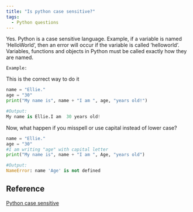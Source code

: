 ```yaml
---
title: "Is python case sensitive?"
tags:
  - Python questions
---
```


Yes. Python is a case sensitive language. Example, if a variable is named ‘HelloWorld‘, then an error will occur if the variable is called ‘helloworld‘. Variables, functions and objects in Python must be called exactly how they are named.

`Example:`

This is the correct way to do it

```python
name = "Ellie."
age = "30"
print("My name is", name + "I am ", age, "years old!")

#Output:
My name is Ellie.I am  30 years old!
```

Now, what happen if you misspell or use capital instead of lower case?

```python
name = "Ellie."
age = "30"
#I am writing "age" with capital letter
print("My name is", name + "I am ", Age, "years old")

#Output:
NameError: name 'Age' is not defined
```

## Reference

[Python case sensitive](https://compscicentral.com/is-python-case-sensitive-answer-example-tips/)